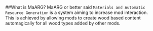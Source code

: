 ##What is MaARG?
MaARG or better said `Materials and Automatic Resource Generation` is a system aiming to increase mod interaction.</br>
This is achieved by allowing mods to create wood based content automagically for all wood types added by other mods.
